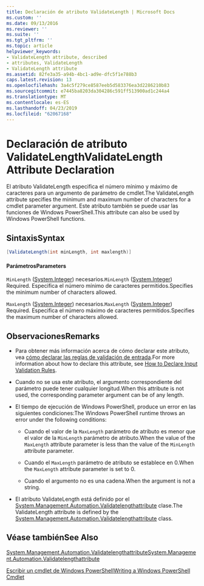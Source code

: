 ```yaml
---
title: Declaración de atributo ValidateLength | Microsoft Docs
ms.custom: ''
ms.date: 09/13/2016
ms.reviewer: ''
ms.suite: ''
ms.tgt_pltfrm: ''
ms.topic: article
helpviewer_keywords:
- ValidateLength attribute, described
- attributes, ValidateLength
- ValidateLength attribute
ms.assetid: 82fe3a35-a94b-4bc1-ad9e-dfc5f1e788b3
caps.latest.revision: 13
ms.openlocfilehash: 3a4c5f279ce8587eeb5d583376ea3d2286210b83
ms.sourcegitcommit: e7445ba8203da304286c591ff513900ad1c244a4
ms.translationtype: MT
ms.contentlocale: es-ES
ms.lasthandoff: 04/23/2019
ms.locfileid: "62067168"
---
```

# <a name="validatelength-attribute-declaration"></a><span data-ttu-id="83ffa-102">Declaración de atributo ValidateLength</span><span class="sxs-lookup"><span data-stu-id="83ffa-102">ValidateLength Attribute Declaration</span></span>

<span data-ttu-id="83ffa-103">El atributo ValidateLength especifica el número mínimo y máximo de caracteres para un argumento de parámetro de cmdlet.</span><span class="sxs-lookup"><span data-stu-id="83ffa-103">The ValidateLength attribute specifies the minimum and maximum number of characters for a cmdlet parameter argument.</span></span> <span data-ttu-id="83ffa-104">Este atributo también se puede usar las funciones de Windows PowerShell.</span><span class="sxs-lookup"><span data-stu-id="83ffa-104">This attribute can also be used by Windows PowerShell functions.</span></span>

## <a name="syntax"></a><span data-ttu-id="83ffa-105">Sintaxis</span><span class="sxs-lookup"><span data-stu-id="83ffa-105">Syntax</span></span>

```csharp
[ValidateLength(int minLength, int maxlength)]
```

#### <a name="parameters"></a><span data-ttu-id="83ffa-106">Parámetros</span><span class="sxs-lookup"><span data-stu-id="83ffa-106">Parameters</span></span>

<span data-ttu-id="83ffa-107">`MinLength` ([System.Integer](/dotnet/api/System.Integer)) necesarios.</span><span class="sxs-lookup"><span data-stu-id="83ffa-107">`MinLength` ([System.Integer](/dotnet/api/System.Integer)) Required.</span></span> <span data-ttu-id="83ffa-108">Especifica el número mínimo de caracteres permitidos.</span><span class="sxs-lookup"><span data-stu-id="83ffa-108">Specifies the minimum number of characters allowed.</span></span>

<span data-ttu-id="83ffa-109">`MaxLength` ([System.Integer](/dotnet/api/System.Integer)) necesarios.</span><span class="sxs-lookup"><span data-stu-id="83ffa-109">`MaxLength` ([System.Integer](/dotnet/api/System.Integer)) Required.</span></span> <span data-ttu-id="83ffa-110">Especifica el número máximo de caracteres permitidos.</span><span class="sxs-lookup"><span data-stu-id="83ffa-110">Specifies the maximum number of characters allowed.</span></span>

## <a name="remarks"></a><span data-ttu-id="83ffa-111">Observaciones</span><span class="sxs-lookup"><span data-stu-id="83ffa-111">Remarks</span></span>

- <span data-ttu-id="83ffa-112">Para obtener más información acerca de cómo declarar este atributo, vea [cómo declarar las reglas de validación de entrada](http://msdn.microsoft.com/en-us/544c2100-62ba-4be4-b2a2-cc0d4e4fc45b).</span><span class="sxs-lookup"><span data-stu-id="83ffa-112">For more information about how to declare this attribute, see [How to Declare Input Validation Rules](http://msdn.microsoft.com/en-us/544c2100-62ba-4be4-b2a2-cc0d4e4fc45b).</span></span>

- <span data-ttu-id="83ffa-113">Cuando no se usa este atributo, el argumento correspondiente del parámetro puede tener cualquier longitud.</span><span class="sxs-lookup"><span data-stu-id="83ffa-113">When this attribute is not used, the corresponding parameter argument can be of any length.</span></span>

- <span data-ttu-id="83ffa-114">El tiempo de ejecución de Windows PowerShell, produce un error en las siguientes condiciones:</span><span class="sxs-lookup"><span data-stu-id="83ffa-114">The Windows PowerShell runtime throws an error under the following conditions:</span></span>

    - <span data-ttu-id="83ffa-115">Cuando el valor de la `MaxLength` parámetro de atributo es menor que el valor de la `MinLength` parámetro de atributo.</span><span class="sxs-lookup"><span data-stu-id="83ffa-115">When the value of the `MaxLength` attribute parameter is less than the value of the `MinLength` attribute parameter.</span></span>

    - <span data-ttu-id="83ffa-116">Cuando el `MaxLength` parámetro de atributo se establece en 0.</span><span class="sxs-lookup"><span data-stu-id="83ffa-116">When the `MaxLength` attribute parameter is set to 0.</span></span>

    - <span data-ttu-id="83ffa-117">Cuando el argumento no es una cadena.</span><span class="sxs-lookup"><span data-stu-id="83ffa-117">When the argument is not a string.</span></span>

- <span data-ttu-id="83ffa-118">El atributo ValidateLength está definido por el [System.Management.Automation.Validatelengthattribute](/dotnet/api/System.Management.Automation.ValidateLengthAttribute) clase.</span><span class="sxs-lookup"><span data-stu-id="83ffa-118">The ValidateLength attribute is defined by the [System.Management.Automation.Validatelengthattribute](/dotnet/api/System.Management.Automation.ValidateLengthAttribute) class.</span></span>

## <a name="see-also"></a><span data-ttu-id="83ffa-119">Véase también</span><span class="sxs-lookup"><span data-stu-id="83ffa-119">See Also</span></span>

[<span data-ttu-id="83ffa-120">System.Management.Automation.Validatelengthattribute</span><span class="sxs-lookup"><span data-stu-id="83ffa-120">System.Management.Automation.Validatelengthattribute</span></span>](/dotnet/api/System.Management.Automation.ValidateLengthAttribute)

[<span data-ttu-id="83ffa-121">Escribir un cmdlet de Windows PowerShell</span><span class="sxs-lookup"><span data-stu-id="83ffa-121">Writing a Windows PowerShell Cmdlet</span></span>](./writing-a-windows-powershell-cmdlet.md)
